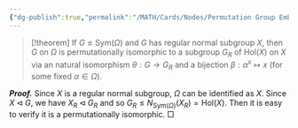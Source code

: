 ```yaml
---
{"dg-publish":true,"permalink":"/MATH/Cards/Nodes/Permutation Group Embedded into Holomorph of its Regular Normal Subgroup/","dgPassFrontmatter":true}
---
```



> [!theorem]
> If $G\leqslant\mathrm{Sym}(\Omega)$ and $G$ has regular normal subgroup $X$, then $G$ on $\Omega$ is permutationally isomorphic to a subgroup $G_R$ of $\mathrm{Hol}(X)$ on $X$ via an natural isomorphism $\theta:G\to G_R$ and a bijection $\beta:\alpha^x\mapsto x$ (for some fixed $\alpha\in\Omega$). 

**_Proof._**
Since $X$ is a regular normal subgroup, $\Omega$ can be identified as $X$. Since $X\lhd G$, we have $X_R\lhd G_R$ and so $G_R\leqslant N_{\mathrm{Sym}(\Omega)}(X_R)=\mathrm{Hol}(X)$. Then it is easy to verify it is a permutationally isomorphic.
□
